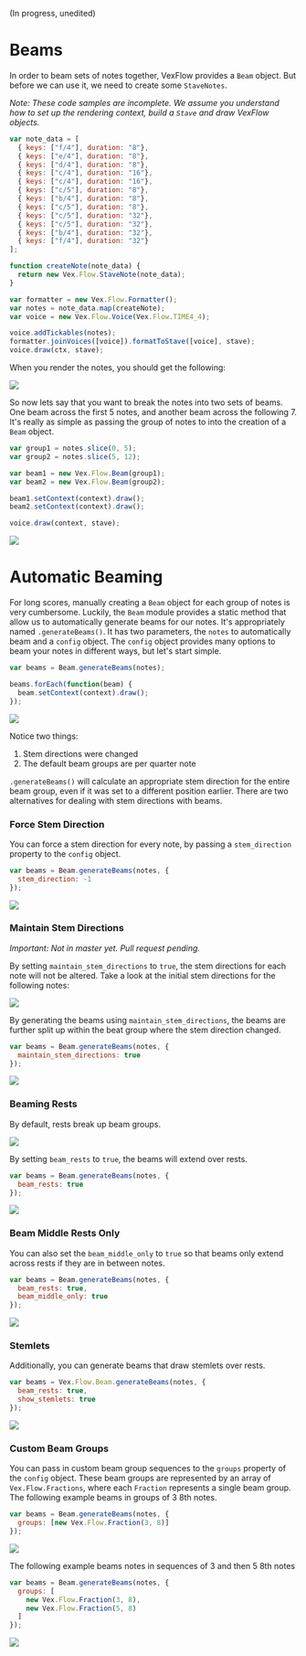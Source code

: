 (In progress, unedited)
# Beams
In order to beam sets of notes together, VexFlow provides a `Beam` object. But before we can use it, we need to create some `StaveNotes`. 

*Note: These code samples are incomplete. We assume you understand how to set up the rendering context, build a `Stave` and draw VexFlow objects.*

```javascript
var note_data = [
  { keys: ["f/4"], duration: "8"},
  { keys: ["e/4"], duration: "8"},
  { keys: ["d/4"], duration: "8"},
  { keys: ["c/4"], duration: "16"},
  { keys: ["c/4"], duration: "16"},
  { keys: ["c/5"], duration: "8"},
  { keys: ["b/4"], duration: "8"},
  { keys: ["c/5"], duration: "8"},
  { keys: ["c/5"], duration: "32"},
  { keys: ["c/5"], duration: "32"},
  { keys: ["b/4"], duration: "32"},
  { keys: ["f/4"], duration: "32"}
];

function createNote(note_data) {
  return new Vex.Flow.StaveNote(note_data);
}

var formatter = new Vex.Flow.Formatter();
var notes = note_data.map(createNote);
var voice = new Vex.Flow.Voice(Vex.Flow.TIME4_4);

voice.addTickables(notes);
formatter.joinVoices([voice]).formatToStave([voice], stave);
voice.draw(ctx, stave);
```

When you render the notes, you should get the following:

![](http://i.imgur.com/dyYywtv.png)

So now lets say that you want to break the notes into two sets of beams. One beam across the first 5 notes, and another beam across the following 7. It's really as simple as passing the group of notes to into the creation of a `Beam` object.

```javascript
var group1 = notes.slice(0, 5);
var group2 = notes.slice(5, 12);

var beam1 = new Vex.Flow.Beam(group1);
var beam2 = new Vex.Flow.Beam(group2);

beam1.setContext(context).draw();
beam2.setContext(context).draw();

voice.draw(context, stave);
```

![](http://i.imgur.com/o83YUJh.png)

# Automatic Beaming

For long scores, manually creating a `Beam` object for each group of notes is very cumbersome. Luckily, the `Beam` module provides a static method that allow us to automatically generate beams for our notes. It's appropriately named `.generateBeams()`. It has two parameters, the `notes` to automatically beam and a `config` object. The `config` object provides many options to beam your notes in different ways, but let's start simple.

```javascript
var beams = Beam.generateBeams(notes);

beams.forEach(function(beam) {
  beam.setContext(context).draw();
});
```

![](http://i.imgur.com/lcQU7F3.png)

Notice two things:

1. Stem directions were changed
2. The default beam groups are per quarter note

`.generateBeams()` will calculate an appropriate stem direction for the entire beam group, even if it was set to a different position earlier. There are two alternatives for dealing with stem directions with beams.

### Force Stem Direction

You can force a stem direction for every note, by passing a `stem_direction` property to the `config` object.

```javascript
var beams = Beam.generateBeams(notes, {
  stem_direction: -1
});
```
![](http://i.imgur.com/mUdQqmH.png)

### Maintain Stem Directions 

*Important: Not in master yet. Pull request pending.*

By setting `maintain_stem_directions` to `true`, the stem directions for each note will not be altered. Take a look at the initial stem directions for the following notes:

![](http://i.imgur.com/TbBBIGo.png)

By generating the beams using `maintain_stem_directions`, the beams are further split up within the beat group where the stem direction changed.
```javascript
var beams = Beam.generateBeams(notes, {
  maintain_stem_directions: true
});
```
![](http://i.imgur.com/IvRf0c2.png)

### Beaming Rests

By default, rests break up beam groups. 

![](http://i.imgur.com/pR8W4nV.png)

By setting `beam_rests` to `true`, the beams will extend over rests.
```javascript
var beams = Beam.generateBeams(notes, {
  beam_rests: true
});
```
![](http://i.imgur.com/QDc37uG.png)

### Beam Middle Rests Only

You can also set the `beam_middle_only` to `true` so that beams only extend across rests if they are in between notes.

```javascript
var beams = Beam.generateBeams(notes, {
  beam_rests: true,
  beam_middle_only: true
});
```
![](http://i.imgur.com/3XogNvn.png)

### Stemlets

Additionally, you can generate beams that draw stemlets over rests.
```javascript
var beams = Vex.Flow.Beam.generateBeams(notes, {
  beam_rests: true,
  show_stemlets: true
});
```
![](http://i.imgur.com/11WSh9Z.png)
### Custom Beam Groups

You can pass in custom beam group sequences to the `groups` property of the `config` object. These beam groups are represented by an array of `Vex.Flow.Fractions`, where each `Fraction` represents a single beam group. The following example beams in groups of 3 8th notes.

```javascript
var beams = Beam.generateBeams(notes, {
  groups: [new Vex.Flow.Fraction(3, 8)]
});
```
![](http://i.imgur.com/2j09Adk.png)

The following example beams notes in sequences of 3 and then 5 8th notes
```javascript
var beams = Beam.generateBeams(notes, {
  groups: [
    new Vex.Flow.Fraction(3, 8),
    new Vex.Flow.Fraction(5, 8)
  ]
});
```
![](http://i.imgur.com/o4WzoFN.png)